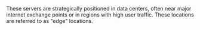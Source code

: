 These servers are strategically positioned in data centers, often near major internet exchange points or in regions with high user traffic. These locations are referred to as "edge" locations.